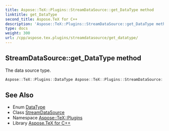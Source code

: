 ```yaml
---
title: Aspose::TeX::Plugins::StreamDataSource::get_DataType method
linktitle: get_DataType
second_title: Aspose.TeX for C++
description: 'Aspose::TeX::Plugins::StreamDataSource::get_DataType method. The data source type in C++.'
type: docs
weight: 300
url: /cpp/aspose.tex.plugins/streamdatasource/get_datatype/
---
```

## StreamDataSource::get_DataType method


The data source type.

```cpp
Aspose::TeX::Plugins::DataType Aspose::TeX::Plugins::StreamDataSource::get_DataType() override
```

## See Also

* Enum [DataType](../../datatype/)
* Class [StreamDataSource](../)
* Namespace [Aspose::TeX::Plugins](../../)
* Library [Aspose.TeX for C++](../../../)
